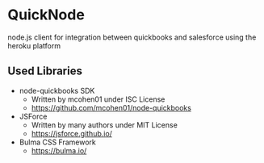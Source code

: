 # QuickNode

node.js client for integration between quickbooks and salesforce using the heroku platform

## Used Libraries

* node-quickbooks SDK
    * Written by mcohen01 under ISC License
    * https://github.com/mcohen01/node-quickbooks
* JSForce
    * Written by many authors under MIT License
    * https://jsforce.github.io/
* Bulma CSS Framework
    * https://bulma.io/